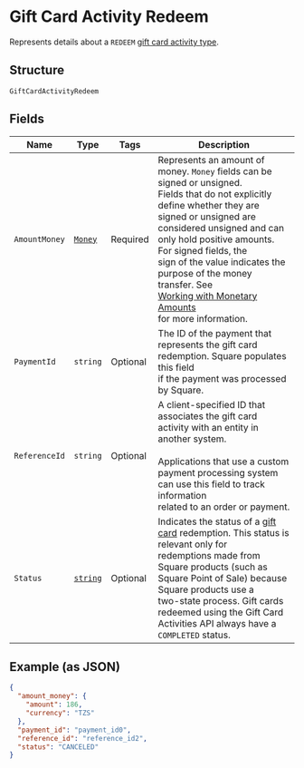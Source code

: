 
# Gift Card Activity Redeem

Represents details about a `REDEEM` [gift card activity type](../../doc/models/gift-card-activity-type.md).

## Structure

`GiftCardActivityRedeem`

## Fields

| Name | Type | Tags | Description |
|  --- | --- | --- | --- |
| `AmountMoney` | [`Money`](../../doc/models/money.md) | Required | Represents an amount of money. `Money` fields can be signed or unsigned.<br>Fields that do not explicitly define whether they are signed or unsigned are<br>considered unsigned and can only hold positive amounts. For signed fields, the<br>sign of the value indicates the purpose of the money transfer. See<br>[Working with Monetary Amounts](https://developer.squareup.com/docs/build-basics/working-with-monetary-amounts)<br>for more information. |
| `PaymentId` | `string` | Optional | The ID of the payment that represents the gift card redemption. Square populates this field<br>if the payment was processed by Square. |
| `ReferenceId` | `string` | Optional | A client-specified ID that associates the gift card activity with an entity in another system.<br><br>Applications that use a custom payment processing system can use this field to track information<br>related to an order or payment. |
| `Status` | [`string`](../../doc/models/gift-card-activity-redeem-status.md) | Optional | Indicates the status of a [gift card](../../doc/models/gift-card.md) redemption. This status is relevant only for<br>redemptions made from Square products (such as Square Point of Sale) because Square products use a<br>two-state process. Gift cards redeemed using the Gift Card Activities API always have a `COMPLETED` status. |

## Example (as JSON)

```json
{
  "amount_money": {
    "amount": 186,
    "currency": "TZS"
  },
  "payment_id": "payment_id0",
  "reference_id": "reference_id2",
  "status": "CANCELED"
}
```

